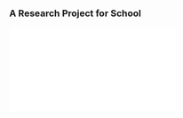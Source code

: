 ### **A Research Project for School**

![paper](Flexibility_Robust_Optimization_for_2_stage_UCED.pdf)

